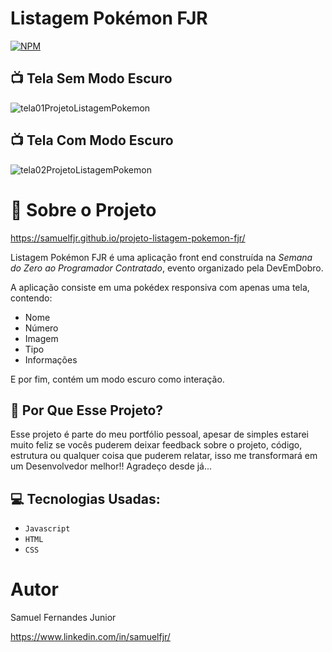 # Listagem Pokémon FJR
[![NPM](https://img.shields.io/npm/l/react)](https://github.com/Samuelfjr/projeto-listagem-pokemon-fjr/blob/main/LICENSE) 

## :tv: Tela Sem Modo Escuro
![tela01ProjetoListagemPokemon](https://github.com/Samuelfjr/projeto-listagem-pokemon-fjr/assets/79173261/a6b19366-6b87-4d8e-9598-d91ac1172725)

## :tv: Tela Com Modo Escuro
![tela02ProjetoListagemPokemon](https://github.com/Samuelfjr/projeto-listagem-pokemon-fjr/assets/79173261/db05f9fa-0cb0-4fe4-a1c0-51df5f579b40)

# :rocket: Sobre o Projeto

https://samuelfjr.github.io/projeto-listagem-pokemon-fjr/

Listagem Pokémon FJR é uma aplicação front end construída na *Semana do Zero ao Programador Contratado*, evento organizado pela DevEmDobro.

A aplicação consiste em uma pokédex responsiva com apenas uma tela, contendo: 
- Nome 
- Número
- Imagem 
- Tipo
- Informações 

E por fim, contém um modo escuro como interação.

## :information_desk_person: Por Que Esse Projeto?

Esse projeto é parte do meu portfólio pessoal, apesar de simples estarei muito feliz se vocês puderem deixar feedback sobre o projeto, 
código, estrutura ou qualquer coisa que puderem relatar, isso me transformará em um Desenvolvedor melhor!! Agradeço desde já...

## :computer: Tecnologias Usadas:

- `Javascript`
- `HTML`
- `CSS`



# Autor

Samuel Fernandes Junior

https://www.linkedin.com/in/samuelfjr/
